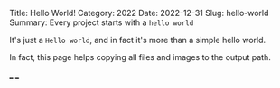 Title: Hello World!
Category: 2022
Date: 2022-12-31
Slug: hello-world
Summary: Every project starts with a `hello world`

It's just a `Hello world`, and in fact it's more than a simple hello world.

In fact, this page helps copying all files and images to the output path.

[_]({static}/file/)
[_]({static}/image/)